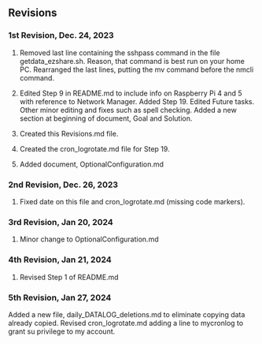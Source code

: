 ## Revisions

### 1st Revision, Dec. 24, 2023

1. Removed last line containing the sshpass command in the file getdata_ezshare.sh. Reason, that command is best run on your home PC. Rearranged the last lines, putting the mv command before the nmcli command.

2. Edited Step 9 in README.md to include info on Raspberry Pi 4 and 5 with reference to Network Manager. Added Step 19. Edited Future tasks. Other minor editing and fixes such as spell checking. Added a new section at beginning of document, Goal and Solution.

3. Created this Revisions.md file.

4. Created the cron_logrotate.md file for Step 19.

5. Added document, OptionalConfiguration.md

### 2nd Revision, Dec. 26, 2023

1. Fixed date on this file and cron_logrotate.md (missing code markers).

### 3rd Revision, Jan 20, 2024

1. Minor change to OptionalConfiguration.md

### 4th Revision, Jan 21, 2024

1. Revised Step 1 of README.md

### 5th Revision, Jan 27, 2024

Added a new file, daily_DATALOG_deletions.md to eliminate copying data already copied. Revised cron_logrotate.md adding a line to mycronlog to grant su privilege to my account.


